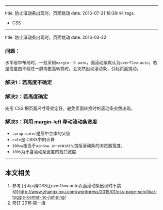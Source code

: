 ----
title: 防止滚动条出现时，页面跳动
date: 2016-07-21 18:38:44
tags:
- CSS
----
title: 防止滚动条出现时，页面跳动
date: 2016-03-22
### 问题：
水平居中布局时，一般采用`margin: 0 auto`，而滚动条默认为`overflow:auto`，若是高度由不超过一屏向更高转换时，会突然出现滚动条，引起页面跳动。

### 解决1：若高度不确定


### 解决2：若高度确定
先用 CSS 把页面尺寸骨架定好，避免页面转换时的滚动条突然出现。

### 解决3：利用 margin-left 移动滚动条宽度

- `.wrap-outer`是居中主体的父级
- `cale`是 CSS3中的计算
- `100vw`相当于`window.innerWidth`,包括滚动条的浏览器宽度。
- `100%`为不含滚动条宽度的视口宽度


***
## 本文相关
1. 参考
[小tip:纯CSS让overflow:auto页面滚动条出现时不跳动]:http://www.zhangxinxu.com/wordpress/2015/01/css-page-scrollbar-toggle-center-no-jumping/
1. 修订
2016:第一版
